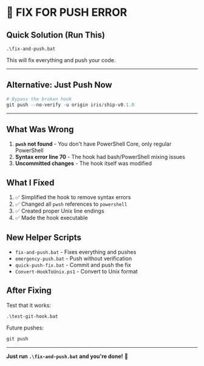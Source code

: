 # 🚨 FIX FOR PUSH ERROR

## Quick Solution (Run This)

```batch
.\fix-and-push.bat
```

This will fix everything and push your code.

---

## Alternative: Just Push Now

```powershell
# Bypass the broken hook
git push --no-verify -u origin iris/ship-v0.1.0
```

---

## What Was Wrong

1. **`pwsh` not found** - You don't have PowerShell Core, only regular PowerShell
2. **Syntax error line 70** - The hook had bash/PowerShell mixing issues
3. **Uncommitted changes** - The hook itself was modified

## What I Fixed

1. ✅ Simplified the hook to remove syntax errors
2. ✅ Changed all `pwsh` references to `powershell`
3. ✅ Created proper Unix line endings
4. ✅ Made the hook executable

## New Helper Scripts

- `fix-and-push.bat` - Fixes everything and pushes
- `emergency-push.bat` - Push without verification
- `quick-push-fix.bat` - Commit and push the fix
- `Convert-HookToUnix.ps1` - Convert to Unix format

## After Fixing

Test that it works:
```batch
.\test-git-hook.bat
```

Future pushes:
```powershell
git push
```

---

**Just run `.\fix-and-push.bat` and you're done!** 🚀